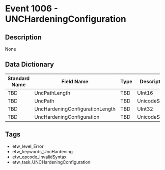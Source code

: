 # Event 1006 - UNCHardeningConfiguration

## Description
None

## Data Dictionary
|Standard Name|Field Name|Type|Description|Sample Value|
|---|---|---|---|---|
|TBD|UncPathLength|TBD|UInt16|None|None|
|TBD|UncPath|TBD|UnicodeString|None|None|
|TBD|UncHardeningConfigurationLength|TBD|UInt32|None|None|
|TBD|UncHardeningConfiguration|TBD|UnicodeString|None|None|

## Tags
* etw_level_Error
* etw_keywords_UncHardening
* etw_opcode_InvalidSyntax
* etw_task_UNCHardeningConfiguration